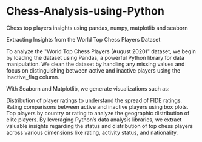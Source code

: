 # Chess-Analysis-using-Python
Chess top players insights using pandas, numpy, matplotlib and seaborn

Extracting Insights from the World Top Chess Players Dataset

To analyze the "World Top Chess Players (August 2020)" dataset, we begin by loading the dataset using Pandas, a powerful Python library for data manipulation. We clean the dataset by handling any missing values and focus on distinguishing between active and inactive players using the Inactive_flag column.

With Seaborn and Matplotlib, we generate visualizations such as:

Distribution of player ratings to understand the spread of FIDE ratings.
Rating comparisons between active and inactive players using box plots.
Top players by country or rating to analyze the geographic distribution of elite players.
By leveraging Python’s data analysis libraries, we extract valuable insights regarding the status and distribution of top chess players across various dimensions like rating, activity status, and nationality.
